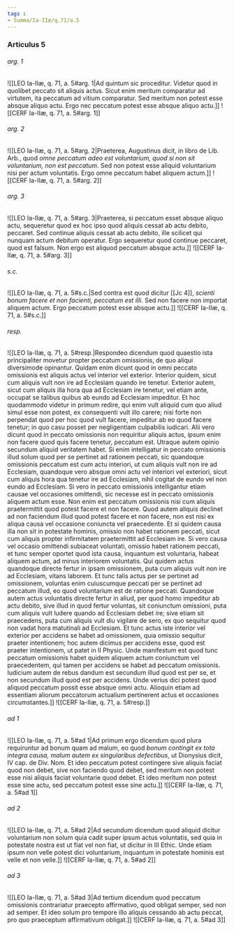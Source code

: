 ```yaml
---
tags : 
- Summa/Ia-IIæ/q.71/a.5
---
```


### Articulus 5

###### arg. 1
![[LEO Ia-IIæ, q. 71, a. 5#arg. 1|Ad quintum sic proceditur. Videtur quod in quolibet peccato sit aliquis actus. Sicut enim meritum comparatur ad virtutem, ita peccatum ad vitium comparatur. Sed meritum non potest esse absque aliquo actu. Ergo nec peccatum potest esse absque aliquo actu.]]
![[CERF Ia-IIæ, q. 71, a. 5#arg. 1]]

###### arg. 2
![[LEO Ia-IIæ, q. 71, a. 5#arg. 2|Praeterea, Augustinus dicit, in libro de Lib. Arb., quod *omne peccatum adeo est voluntarium, quod si non sit voluntarium, non est peccatum*. Sed non potest esse aliquid voluntarium nisi per actum voluntatis. Ergo omne peccatum habet aliquem actum.]]
![[CERF Ia-IIæ, q. 71, a. 5#arg. 2]]

###### arg. 3
![[LEO Ia-IIæ, q. 71, a. 5#arg. 3|Praeterea, si peccatum esset absque aliquo actu, sequeretur quod ex hoc ipso quod aliquis cessat ab actu debito, peccaret. Sed continue aliquis cessat ab actu debito, ille scilicet qui nunquam actum debitum operatur. Ergo sequeretur quod continue peccaret, quod est falsum. Non ergo est aliquod peccatum absque actu.]]
![[CERF Ia-IIæ, q. 71, a. 5#arg. 3]]

###### s.c.
![[LEO Ia-IIæ, q. 71, a. 5#s.c.|Sed contra est quod dicitur [[Jc 4]], *scienti bonum facere et non facienti, peccatum est illi*. Sed non facere non importat aliquem actum. Ergo peccatum potest esse absque actu.]]
![[CERF Ia-IIæ, q. 71, a. 5#s.c.]]

###### resp.
![[LEO Ia-IIæ, q. 71, a. 5#resp.|Respondeo dicendum quod quaestio ista principaliter movetur propter peccatum omissionis, de quo aliqui diversimode opinantur. Quidam enim dicunt quod in omni peccato omissionis est aliquis actus vel interior vel exterior. Interior quidem, sicut cum aliquis vult non ire ad Ecclesiam quando ire tenetur. Exterior autem, sicut cum aliquis illa hora qua ad Ecclesiam ire tenetur, vel etiam ante, occupat se talibus quibus ab eundo ad Ecclesiam impeditur. Et hoc quodammodo videtur in primum redire, qui enim vult aliquid cum quo aliud simul esse non potest, ex consequenti vult illo carere; nisi forte non perpendat quod per hoc quod vult facere, impeditur ab eo quod facere tenetur; in quo casu posset per negligentiam culpabilis iudicari. Alii vero dicunt quod in peccato omissionis non requiritur aliquis actus, ipsum enim non facere quod quis facere tenetur, peccatum est. Utraque autem opinio secundum aliquid veritatem habet. Si enim intelligatur in peccato omissionis illud solum quod per se pertinet ad rationem peccati, sic quandoque omissionis peccatum est cum actu interiori, ut cum aliquis vult non ire ad Ecclesiam, quandoque vero absque omni actu vel interiori vel exteriori, sicut cum aliquis hora qua tenetur ire ad Ecclesiam, nihil cogitat de eundo vel non eundo ad Ecclesiam. Si vero in peccato omissionis intelligantur etiam causae vel occasiones omittendi, sic necesse est in peccato omissionis aliquem actum esse. Non enim est peccatum omissionis nisi cum aliquis praetermittit quod potest facere et non facere. Quod autem aliquis declinet ad non faciendum illud quod potest facere et non facere, non est nisi ex aliqua causa vel occasione coniuncta vel praecedente. Et si quidem causa illa non sit in potestate hominis, omissio non habet rationem peccati, sicut cum aliquis propter infirmitatem praetermittit ad Ecclesiam ire. Si vero causa vel occasio omittendi subiaceat voluntati, omissio habet rationem peccati, et tunc semper oportet quod ista causa, inquantum est voluntaria, habeat aliquem actum, ad minus interiorem voluntatis. Qui quidem actus quandoque directe fertur in ipsam omissionem, puta cum aliquis vult non ire ad Ecclesiam, vitans laborem. Et tunc talis actus per se pertinet ad omissionem, voluntas enim cuiuscumque peccati per se pertinet ad peccatum illud, eo quod voluntarium est de ratione peccati. Quandoque autem actus voluntatis directe fertur in aliud, per quod homo impeditur ab actu debito, sive illud in quod fertur voluntas, sit coniunctum omissioni, puta cum aliquis vult ludere quando ad Ecclesiam debet ire; sive etiam sit praecedens, puta cum aliquis vult diu vigilare de sero, ex quo sequitur quod non vadat hora matutinali ad Ecclesiam. Et tunc actus iste interior vel exterior per accidens se habet ad omissionem, quia omissio sequitur praeter intentionem; hoc autem dicimus per accidens esse, quod est praeter intentionem, ut patet in II Physic. Unde manifestum est quod tunc peccatum omissionis habet quidem aliquem actum coniunctum vel praecedentem, qui tamen per accidens se habet ad peccatum omissionis. Iudicium autem de rebus dandum est secundum illud quod est per se, et non secundum illud quod est per accidens. Unde verius dici potest quod aliquod peccatum possit esse absque omni actu. Alioquin etiam ad essentiam aliorum peccatorum actualium pertinerent actus et occasiones circumstantes.]]
![[CERF Ia-IIæ, q. 71, a. 5#resp.]]

###### ad 1
![[LEO Ia-IIæ, q. 71, a. 5#ad 1|Ad primum ergo dicendum quod plura requiruntur ad bonum quam ad malum, eo quod *bonum contingit ex tota integra causa, malum autem ex singularibus defectibus*, ut Dionysius dicit, IV cap. de Div. Nom. Et ideo peccatum potest contingere sive aliquis faciat quod non debet, sive non faciendo quod debet, sed meritum non potest esse nisi aliquis faciat voluntarie quod debet. Et ideo meritum non potest esse sine actu, sed peccatum potest esse sine actu.]]
![[CERF Ia-IIæ, q. 71, a. 5#ad 1]]

###### ad 2
![[LEO Ia-IIæ, q. 71, a. 5#ad 2|Ad secundum dicendum quod aliquid dicitur voluntarium non solum quia cadit super ipsum actus voluntatis, sed quia in potestate nostra est ut fiat vel non fiat, ut dicitur in III Ethic. Unde etiam ipsum non velle potest dici voluntarium, inquantum in potestate hominis est velle et non velle.]]
![[CERF Ia-IIæ, q. 71, a. 5#ad 2]]

###### ad 3
![[LEO Ia-IIæ, q. 71, a. 5#ad 3|Ad tertium dicendum quod peccatum omissionis contrariatur praecepto affirmativo, quod obligat semper, sed non ad semper. Et ideo solum pro tempore illo aliquis cessando ab actu peccat, pro quo praeceptum affirmativum obligat.]]
![[CERF Ia-IIæ, q. 71, a. 5#ad 3]]

